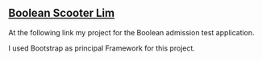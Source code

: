 ## [Boolean Scooter Lim](https://marcofalotico.github.io/Boolean_Scooter_Lim/)

At the following link my project for the Boolean admission test application.

I used Bootstrap as principal Framework for this project.